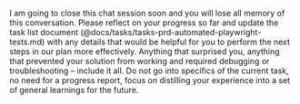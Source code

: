 I am going to close this chat session soon and you will lose all memory of this conversation. Please reflect on your progress so far and update the task list document (@docs/tasks/tasks-prd-automated-playwright-tests.md) with any details that would be helpful for you to perform the next steps in our plan more effectively. Anything that surprised you, anything that prevented your solution from working and required debugging or troubleshooting – include it all. Do not go into specifics of the current task, no need for a progress report, focus on distilling your experience into a set of general learnings for the future.
